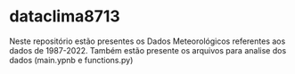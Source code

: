 # dataclima8713
Neste repositório estão presentes os Dados Meteorológicos referentes aos dados de 1987-2022. Também estão presente os arquivos para analise dos dados (main.ypnb e functions.py)  
